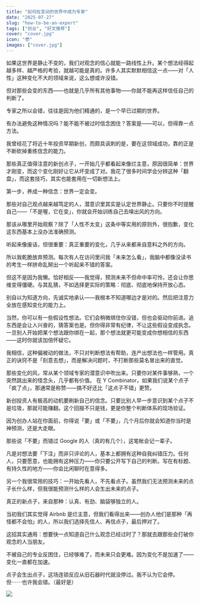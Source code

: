 ```yaml
---
title: "如何在变动的世界中成为专家"
date: "2025-07-27"
slug: "how-to-be-an-expert"
tags: ["创业", "好文推荐"]
cover: "cover.jpg"
icon: "😎"
images: ["cover.jpg"]
---
```

如果这世界是静止不变的，我们对观念的信心就能一路线性上升。某个想法经得起越多样、越严格的考验，就越可能是真的。许多人其实默默相信这一点——对「人性」这种变化不大的领域来说，这么想或许没错。



但对那些会变的东西——也就是几乎所有其他事物——你就不能再这样信任自己的判断了。



专家之所以会错，往往是因为他们精通的，是一个早已过期的世界。



有办法避免这种情况吗？能不能不被过时信念困住？答案是——可以，但得靠一点方法。



我曾经花了将近十年投资早期新创，而颇具讽刺的是，要在这领域成功，靠的正是不断砍掉重练信念的能力。



那些真正值得注意的新创点子，一开始几乎都看起来像烂主意，原因很简单：世界才刚变，而这个变化刚好让它从坏变成了对。我花了很多时间学会分辨这种「翻盘」，而这套技巧，其实也能套用在一切新想法上。



第一步，养成一种信念：世界一定会变。



那些对自己观点越来越笃定的人，潜意识里其实是认定世界静止。只要你不时提醒自己——「不是喔，它在变」，你就会开始训练自己去嗅出风的方向。



那该从哪里开始观察？除了「人性不太变」这条中等实用的原则外，很抱歉，变化这东西基本上没办法准确预测。



听起来像废话，但很重要：真正重要的变化，几乎从来都来自意料之外的方向。



所以我乾脆放弃预测。每次有人在访问里问我「未来怎么看」，我脑中都像没读书的考生一样拼命乱掰出一个听起来不错的答案。



但这不是因为我懒。恰好相反——我觉得，预测未来不但命中率可怜，还会让你思维变得僵硬。与其乱猜，不如选择更实际的策略：彻底、彻底地保持开放心态。



别自以为知道方向，先诚实地承认——我根本不知道哪边才是对的。然后把注意力全放在感知变化的能力上。



当然，你可以有一些假设性想法。它们会稍微绑住你没错，但也会驱动你前进。追东西是会让人兴奋的，猜答案也是。但你得非常有纪律，不让这些假设变成执念。
一旦别人开始把某个想法跟你绑在一起，那个想法就更可能变成你想相信的东西——这时你就该加倍怀疑它。



我相信，这种偏被动的做法，不只对判断想法有帮助，连产出想法也一样管用。真正的诀窍不是「刻意去想」，而是解决问题时，不打断那些莫名冒出来的直觉。



那些变化的风，常从某个领域专家的潜意识中吹出来。只要你对某件事够熟，一个突然跳出来的怪念头，几乎都有价值。
在 Y Combinator，如果我们说某个点子「疯了点」，那通常是称赞——搞不好还比「这点子不错」更赞。



新创投资人有极高的动机要刷新自己的信念。只要比别人早一步意识到某个点子不是垃圾，那就可能赚翻。这个回报不只是钱，更是你整个判断体系的现场验证。



因为创办人站在你面前，你得说「要」或「不要」，几个月后你就会知道你当时是神预测，还是大走眼。



那些说「不要」而错过 Google 的人（真的有几个），这笔帐会记一辈子。



凡是对想法要「下注」而非只评论的人，基本上都拥有这种自我纠错压力。任何人，只要愿意，也能拥有这种压力——你只要公开写下自己的判断。写在有标题、有持久性的地方——你会比闲聊时在意得多。



另一个我很常用的技巧：一开始先看人，不先看点子。虽然我们无法预测未来的点子长什么样，但我很能预测什么样的人会生出未来的点子。



真正的新点子，来自那种：认真、有劲、脑袋够独立的人。



当初我们其实觉得 Airbnb 是烂主意，但我们看得出来——创办人他们是那种「再怪都不会怕」的人，所以我们选择先信人、再信点子，最后押对了。



这招其实通用：想要快一点知道自己什么观念已经过时了？那就去跟那些会打破你观念的人当朋友。



不被自己的专业反困住，已经够难了，而未来只会更难。因为变化不是加速了——变化一直都在加速。



点子会生出点子，这场连锁反应从旧石器时代就没停过。我不认为它会停。
但⋯⋯也许我会错。（最好是）




![](https://prod-files-secure.s3.us-west-2.amazonaws.com/112d0858-5090-4d34-a606-b75eb8d65fd2/46476355-9cf3-4e99-9b7a-3531bc426380/1000202064.png?X-Amz-Algorithm=AWS4-HMAC-SHA256&X-Amz-Content-Sha256=UNSIGNED-PAYLOAD&X-Amz-Credential=ASIAZI2LB466ZDPWPKGK%2F20250912%2Fus-west-2%2Fs3%2Faws4_request&X-Amz-Date=20250912T064340Z&X-Amz-Expires=3600&X-Amz-Security-Token=IQoJb3JpZ2luX2VjEK7%2F%2F%2F%2F%2F%2F%2F%2F%2F%2FwEaCXVzLXdlc3QtMiJHMEUCIDu6zbzdggL%2BvZWmK1v50%2B6W%2FviTU%2F5RtSy4n8nlfEqTAiEAuKct6WJG7uLrXZJxr5ynHOg0huaUHafV6de7lMyMfcYq%2FwMIJxAAGgw2Mzc0MjMxODM4MDUiDAZ9NJiTovhJ4GVJ%2ByrcA187citEdI7xMA9%2BeH1qBa4KEOnmcUfqQtpz12131FltICFQdyoIcocJACM2RafqzsHGx9M3XAMxFMIZgCNcrlrBZuXSPe3dD5Fd1rntCekVgWMnyGQzli88ffdKCNtdemyr7df5Vt%2Fn9gBlssbrXm7wSY7c0ZfVu%2BMPzKBHXopV%2BxZ8cDZOEcWqADicOdp%2Bv8bd9dEQvAn7zTzVZ%2Bv3%2FHp3YO2FD1etyQ3qPyTdukFWpreTwFgT38COMQPtTkcZswt1dgqXUQ1yaMqCz33Qpx6txEnDFjIoc5j4ZUEKwOvrAXIuK%2BTO2Ix2GKsmZPW3awUjlVDwYl6VbUUenAF%2BIQ%2BbYYj6%2F8emCfr5lZCHoalZu%2FrOotuWOlu5Oxo%2FjE2j78pw9Op%2Bkp0CkW77V%2BJnCGal4uHLcANCkIatFrkbi%2Fsx1wNcGFe85vLTdlbClvgJ%2FmqpSfneYRShGGQxI7hvvnsYIyZ1K6ygDFqZ11kPr2i%2FKdoeyAQ2o0VNTvmhIhip2fGeABJn1uVA7szNSuhGfIWoK%2FpPa7MTiknVhnBRk%2FIRwWMRqd%2BSsx3Nvl34ogd39rVFUiiLFNhPxZyIh6hMN0NmBV5VRBhEgpjsTWOO037Hr0aqMEQKNxxv8R0uMLrqjsYGOqUBc%2Fbjdc5xns0%2F9yv7x6T1WFEnjdBnokdvflUc%2FUIxaGTLpNI9pZqJJGeFCeivmZX1bwYWKC1qHVEMkLXzo5kdD8W%2BwkvHgyzbtVXbLYsaFDQ1%2FZ%2BTSyXlcUFuF%2BafzpyCWBQHF1WX3kuXny9PEN%2Fn12NvjosH61jLStSQI1wYEaPn1ywq0kjxpLWaJJrVfq2q89lUvKn92ktUkzGohs54h8tSLOee&X-Amz-Signature=78107d286c1d788c6f1d6f4487c93c8ed6823977df4b1048f4da480687914e2c&X-Amz-SignedHeaders=host&x-amz-checksum-mode=ENABLED&x-id=GetObject)

